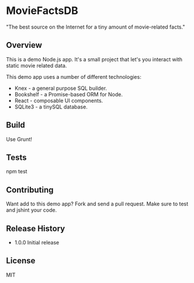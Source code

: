 # MovieFactsDB 

"The best source on the Internet for a tiny amount of movie-related facts."


## Overview

This is a demo Node.js app. It's a small project that let's you interact with static movie related data.


This demo app uses a number of different technologies:

* Knex - a general purpose SQL builder.
* Bookshelf - a Promise-based ORM for Node.
* React - composable UI components.
* SQLite3 - a tinySQL database. 


## Build

Use Grunt!


## Tests

  npm test


## Contributing

Want add to this demo app? Fork and send a pull request. Make sure to test and jshint your code.


## Release History

* 1.0.0 Initial release


## License

MIT 
